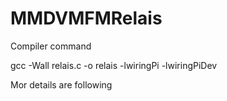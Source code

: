 # MMDVMFMRelais

Compiler command

gcc -Wall relais.c -o relais -lwiringPi -lwiringPiDev

Mor details are following

